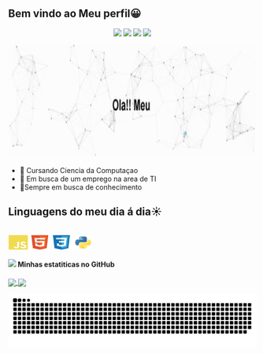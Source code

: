 ## Bem vindo ao Meu perfil😀

<div align="center"> 
  <a href="" target="_blank"><img src="https://img.shields.io/badge/YouTube-FF0000?style=for-the-badge&logo=youtube&logoColor=white" target="_blank"></a>
  <a href="" target="_blank"><img src="https://img.shields.io/badge/-Instagram-%23E4405F?style=for-the-badge&logo=instagram&logoColor=white" target="_blank"></a>
  <a href = ""><img src="https://img.shields.io/badge/-Gmail-%23333?style=for-the-badge&logo=gmail&logoColor=white" target="_blank"></a>
  <a href="" target="_blank"><img src="https://img.shields.io/badge/-LinkedIn-%230077B5?style=for-the-badge&logo=linkedin&logoColor=white" target="_blank"></a> 
  
</div>
<p align="center">
  <img  height="230px" weidth"240px" src="https://raw.githubusercontent.com/lucas23455/lucas23455/main/header-github.gif" alt="Oi, sou Mathieu">
</p>

* 📕 Cursando Ciencia da Computaçao 
* 🌱 Em busca de um emprego na area de TI
* 🎈Sempre em busca de conhecimento 


## Linguagens do meu dia á dia☀ 
<div style="display: inline_block"><br>
  <img align="center" alt="Rafa-Js" height="30" width="40" src="https://raw.githubusercontent.com/devicons/devicon/master/icons/javascript/javascript-plain.svg">
  <img align="center" alt="Rafa-HTML" height="30" width="40" src="https://raw.githubusercontent.com/devicons/devicon/master/icons/html5/html5-original.svg">
  <img align="center" alt="Rafa-CSS" height="30" width="40" src="https://raw.githubusercontent.com/devicons/devicon/master/icons/css3/css3-original.svg">
  <img align="center" alt="Rafa-Python" height="30" width="40" src="https://raw.githubusercontent.com/devicons/devicon/master/icons/python/python-original.svg">
</div> 

#### <img src="https://media.giphy.com/media/VgCDAzcKvsR6OM0uWg/giphy.gif" width="50"> Minhas estatiticas no GitHub
<div>
  <a href="https://github.com/lucas23455">
  <img height="180em"   align="center" src="https://github-readme-stats.vercel.app/api?username=lucas23455&show_icons=true&theme=react&include_all_commits=true&count_private=true"/>
  <img height="180em"  align="center" src="https://github-readme-stats.vercel.app/api/top-langs/?username=LUCAS23455&layout=compact&langs_count=7&theme=react" />
    
 ![Snake animation](https://github.com/ellen2121/ellen2121/blob/output/github-contribution-grid-snake.svg)
</div>



